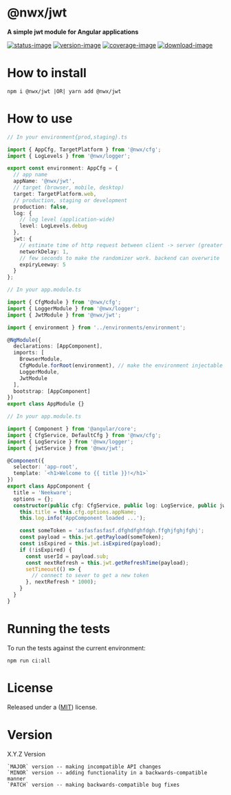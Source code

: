 # @nwx/jwt

**A simple jwt module for Angular applications**

[![status-image]][status-link]
[![version-image]][version-link]
[![coverage-image]][coverage-link]
[![download-image]][download-link]

# How to install

    npm i @nwx/jwt |OR| yarn add @nwx/jwt

# How to use

```typescript
// In your environment{prod,staging}.ts

import { AppCfg, TargetPlatform } from '@nwx/cfg';
import { LogLevels } from '@nwx/logger';

export const environment: AppCfg = {
  // app name
  appName: '@nwx/jwt',
  // target (browser, mobile, desktop)
  target: TargetPlatform.web,
  // production, staging or development
  production: false,
  log: {
    // log level (application-wide)
    level: LogLevels.debug
  },
  jwt: {
    // estimate time of http request between client -> server (greater than zero)
    networkDelay: 1,
    // few seconds to make the randomizer work. backend can overwrite
    expiryLeeway: 5
  }
};
```

```typescript
// In your app.module.ts

import { CfgModule } from '@nwx/cfg';
import { LoggerModule } from '@nwx/logger';
import { JwtModule } from '@nwx/jwt';

import { environment } from '../environments/environment';

@NgModule({
  declarations: [AppComponent],
  imports: [
    BrowserModule,
    CfgModule.forRoot(environment), // make the environment injectable
    LoggerModule,
    JwtModule
  ],
  bootstrap: [AppComponent]
})
export class AppModule {}
```

```typescript
// In your app.module.ts

import { Component } from '@angular/core';
import { CfgService, DefaultCfg } from '@nwx/cfg';
import { LogService } from '@nwx/logger';
import { jwtService } from '@nwx/jwt';

@Component({
  selector: 'app-root',
  template: `<h1>Welcome to {{ title }}!</h1>`
})
export class AppComponent {
  title = 'Neekware';
  options = {};
  constructor(public cfg: CfgService, public log: LogService, public jwt: JwtService) {
    this.title = this.cfg.options.appName;
    this.log.info('AppComponent loaded ...');

    const someToken = 'asfasfasfasf.dfghdfghfdgh.ffghjfghjfghj';
    const payload = this.jwt.getPayload(someToken);
    const isExpired = this.jwt.isExpired(payload);
    if (!isExpired) {
      const userId = payload.sub;
      const nextRefresh = this.jwt.getRefreshTime(payload);
      setTimeout(() => {
        // connect to sever to get a new token
      }, nextRefresh * 1000);
    }
  }
}
```

# Running the tests

To run the tests against the current environment:

    npm run ci:all

# License

Released under a ([MIT](https://github.com/neekware/nwx-jwt/blob/master/LICENSE)) license.

# Version

X.Y.Z Version

    `MAJOR` version -- making incompatible API changes
    `MINOR` version -- adding functionality in a backwards-compatible manner
    `PATCH` version -- making backwards-compatible bug fixes

[status-image]: https://secure.travis-ci.org/neekware/nwx-jwt.png?branch=master
[status-link]: http://travis-ci.org/neekware/nwx-jwt?branch=master
[version-image]: https://img.shields.io/npm/v/@nwx/jwt.svg
[version-link]: https://www.npmjs.com/package/@nwx/jwt
[coverage-image]: https://coveralls.io/repos/neekware/nwx-jwt/badge.svg
[coverage-link]: https://coveralls.io/r/neekware/nwx-jwt
[download-image]: https://img.shields.io/npm/dm/@nwx/jwt.svg
[download-link]: https://www.npmjs.com/package/@nwx/jwt
